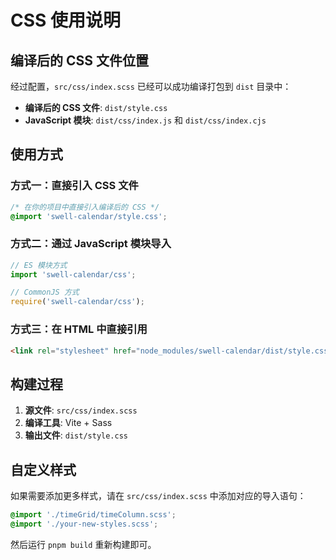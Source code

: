 # CSS 使用说明

## 编译后的 CSS 文件位置

经过配置，`src/css/index.scss` 已经可以成功编译打包到 `dist` 目录中：

- **编译后的 CSS 文件**: `dist/style.css`
- **JavaScript 模块**: `dist/css/index.js` 和 `dist/css/index.cjs`

## 使用方式

### 方式一：直接引入 CSS 文件
```css
/* 在你的项目中直接引入编译后的 CSS */
@import 'swell-calendar/style.css';
```

### 方式二：通过 JavaScript 模块导入
```javascript
// ES 模块方式
import 'swell-calendar/css';

// CommonJS 方式
require('swell-calendar/css');
```

### 方式三：在 HTML 中直接引用
```html
<link rel="stylesheet" href="node_modules/swell-calendar/dist/style.css">
```

## 构建过程

1. **源文件**: `src/css/index.scss`
2. **编译工具**: Vite + Sass
3. **输出文件**: `dist/style.css`

## 自定义样式

如果需要添加更多样式，请在 `src/css/index.scss` 中添加对应的导入语句：

```scss
@import './timeGrid/timeColumn.scss';
@import './your-new-styles.scss';
```

然后运行 `pnpm build` 重新构建即可。
